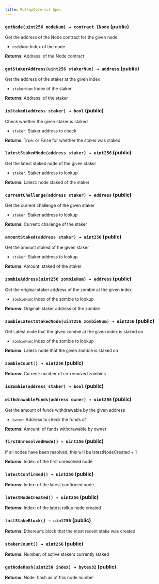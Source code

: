 ```yaml
---
title: RollupCore.sol Spec
---
```


### `getNode(uint256 nodeNum) → contract INode` (public)

Get the address of the Node contract for the given node

- `nodeNum`: Index of the node

**Returns**: Address: of the Node contract

### `getStakerAddress(uint256 stakerNum) → address` (public)

Get the address of the staker at the given index

- `stakerNum`: Index of the staker

**Returns**: Address: of the staker

### `isStaked(address staker) → bool` (public)

Check whether the given staker is staked

- `staker`: Staker address to check

**Returns**: True: or False for whether the staker was staked

### `latestStakedNode(address staker) → uint256` (public)

Get the latest staked node of the given staker

- `staker`: Staker address to lookup

**Returns**: Latest: node staked of the staker

### `currentChallenge(address staker) → address` (public)

Get the current challenge of the given staker

- `staker`: Staker address to lookup

**Returns**: Current: challenge of the staker

### `amountStaked(address staker) → uint256` (public)

Get the amount staked of the given staker

- `staker`: Staker address to lookup

**Returns**: Amount: staked of the staker

### `zombieAddress(uint256 zombieNum) → address` (public)

Get the original staker address of the zombie at the given index

- `zombieNum`: Index of the zombie to lookup

**Returns**: Original: staker address of the zombie

### `zombieLatestStakedNode(uint256 zombieNum) → uint256` (public)

Get Latest node that the given zombie at the given index is staked on

- `zombieNum`: Index of the zombie to lookup

**Returns**: Latest: node that the given zombie is staked on

### `zombieCount() → uint256` (public)

**Returns**: Current: number of un-removed zombies

### `isZombie(address staker) → bool` (public)

### `withdrawableFunds(address owner) → uint256` (public)

Get the amount of funds withdrawable by the given address

- `owner`: Address to check the funds of

**Returns**: Amount: of funds withdrawable by owner

### `firstUnresolvedNode() → uint256` (public)

If all nodes have been resolved, this will be latestNodeCreated + 1

**Returns**: Index: of the first unresolved node

### `latestConfirmed() → uint256` (public)

**Returns**: Index: of the latest confirmed node

### `latestNodeCreated() → uint256` (public)

**Returns**: Index: of the latest rollup node created

### `lastStakeBlock() → uint256` (public)

**Returns**: Ethereum: block that the most recent stake was created

### `stakerCount() → uint256` (public)

**Returns**: Number: of active stakers currently staked

### `getNodeHash(uint256 index) → bytes32` (public)

**Returns**: Node: hash as of this node number
